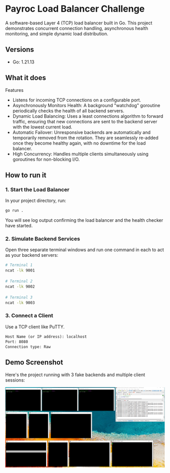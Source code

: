 # Payroc Load Balancer Challenge

A software-based Layer 4 (TCP) load balancer built in Go. This project demonstrates concurrent connection handling, asynchronous health monitoring, and simple dynamic load distribution.

## Versions

- Go: 1.21.13

## What it does

Features
- Listens for incoming TCP connections on a configurable port.
- Asynchronously Monitors Health: A background "watchdog" goroutine periodically checks the health of all backend servers.
- Dynamic Load Balancing: Uses a least connections algorithm to forward traffic, ensuring that new connections are sent to the backend server with the lowest current load.
- Automatic Failover: Unresponsive backends are automatically and temporarily removed from the rotation. They are seamlessly re-added once they become healthy again, with no downtime for the load balancer.
- High Concurrency: Handles multiple clients simultaneously using goroutines for non-blocking I/O.

## How to run it
### 1. Start the Load Balancer
In your project directory, run:

```bash
go run .
```
You will see log output confirming the load balancer and the health checker have started.

### 2. Simulate Backend Services
Open three separate terminal windows and run one command in each to act as your backend servers:

```bash
# Terminal 1
ncat -lk 9001

# Terminal 2
ncat -lk 9002

# Terminal 3
ncat -lk 9003
```

### 3. Connect a Client
Use a TCP client like PuTTY.

```putty
Host Name (or IP address): localhost
Port: 8080
Connection type: Raw
```

## Demo Screenshot

Here's the project running with 3 fake backends and multiple client sessions:

![Load Balancer Demo](images/demo-screenshot.png)
